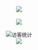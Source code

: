 <h1 align="center">
  <a href="https://sunguoqi.com/">
     <img src="https://readme-typing-svg.herokuapp.com/?lines=console.log(%22Hello%2C%20World!%22);敬请见证!&center=true&size=27">
  </a>
</h1>
<div align="center" ><img order-radius="100px" src="https://cdn.jsdelivr.net/gh/sun0225SUN/photos/images/202108300019556.gif"/></div>
<br>
<div align="center">
  <img src="https://visitor-badge.glitch.me/badge?page_id=kevin-Abbring" alt="访客统计" /></div>
<div align="center"><img src="https://cdn.jsdelivr.net/gh/kevin-Abbring/kevin-Abbring/contribution-snake/github-contribution-grid-snake.svg" /></div>
